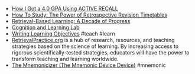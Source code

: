 ---
---

- [How I Got a 4.0 GPA Using ACTIVE RECALL](https://www.youtube.com/watch?v=0l97Cqpa3Sw)
- [How To Study: The Power of Retrospective Revision Timetables](https://aliabdaal.com/retrospectiverevisiontimetables/)
- [Retrieval-Based Learning: A Decade of Progress](https://files.eric.ed.gov/fulltext/ED599273.pdf)
- [Cognition and Learning Lab](http://learninglab.psych.purdue.edu/projects/)
- [Writing Learning Objectives](http://www.icoph.org/dynamic/attachments/resources/learning_objectives_tennessee.pdf) #teach #learn 
- [RetrievalPractice.org](http://www.retrievalpractice.org/) is a hub of research, resources, and teaching strategies based on the science of learning. By increasing access to rigorous scientifically-tested strategies, educators will have the power to transform teaching and learning worldwide.
- [The Mnemonicizer (The Mnemonic Device Device)](https://human-factors.arc.nasa.gov/groups/cognition/tutorials/mnemonics/index.html) #mnemonic